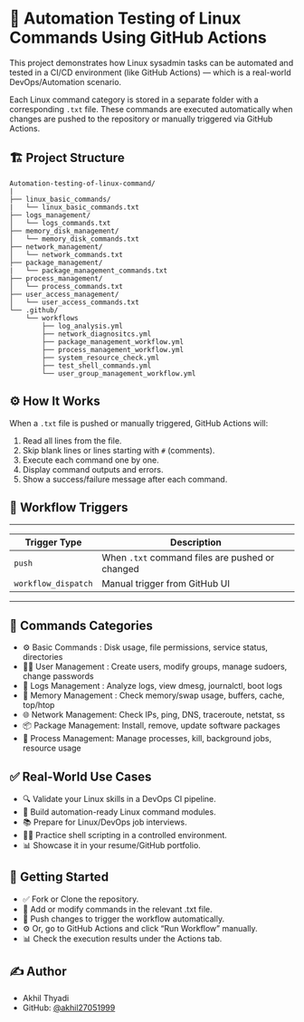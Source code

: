 # 🚀 Automation Testing of Linux Commands Using GitHub Actions

This project demonstrates how Linux sysadmin tasks can be automated and tested in a CI/CD environment (like GitHub Actions) — which is a real-world DevOps/Automation scenario.

Each Linux command category is stored in a separate folder with a corresponding `.txt` file. These commands are executed automatically when changes are pushed to the repository or manually triggered via GitHub Actions.



## 🏗️ Project Structure

```
Automation-testing-of-linux-command/
|
├── linux_basic_commands/
|   └── linux_basic_commands.txt
├── logs_management/
│   └── logs_commands.txt
├── memory_disk_management/
│   └── memory_disk_commands.txt 
├── network_management/
│   └── network_commands.txt
├── package_management/
|   └── package_management_commands.txt
├── process_management/
│   └── process_commands.txt
├── user_access_management/
│   └── user_access_commands.txt 
└── .github/
    └── workflows
        ├── log_analysis.yml
        ├── network_diagnositcs.yml
        ├── package_management_workflow.yml
        ├── process_management_workflow.yml
        ├── system_resource_check.yml
        ├── test_shell_commands.yml
        └── user_group_management_workflow.yml

```
## ⚙️ How It Works

When a `.txt` file is pushed or manually triggered, GitHub Actions will:
  1. Read all lines from the file.
  2. Skip blank lines or lines starting with `#` (comments).
  3. Execute each command one by one.
  4. Display command outputs and errors.
  5. Show a success/failure message after each command.

## 🚦 Workflow Triggers

------------------------------------------------------------------------
| Trigger Type        | Description                                    |
|---------------------|------------------------------------------------|
| `push`              | When `.txt` command files are pushed or changed|
| `workflow_dispatch` | Manual trigger from GitHub UI                  |
------------------------------------------------------------------------

## 📜 Commands Categories

- ⚙️ Basic Commands    : Disk usage, file permissions, service status, directories    
- 👨‍🦱 User Management   : Create users, modify groups, manage sudoers, change passwords
- 📂 Logs Management   : Analyze logs, view dmesg, journalctl, boot logs            
- 💾 Memory Management : Check memory/swap usage, buffers, cache, top/htop          
- 🌐 Network Management: Check IPs, ping, DNS, traceroute, netstat, ss              
- 📦 Package Management: Install, remove, update software packages                    
- 🔄 Process Management: Manage processes, kill, background jobs, resource usage    


## ✅ Real-World Use Cases

- 🔍 Validate your Linux skills in a DevOps CI pipeline.
- 🔄 Build automation-ready Linux command modules.
- 📚 Prepare for Linux/DevOps job interviews.
- 👨‍💻 Practice shell scripting in a controlled environment.
- 📊 Showcase it in your resume/GitHub portfolio.

## 🏁 Getting Started

- ✅ Fork or Clone the repository.
- 📝 Add or modify commands in the relevant .txt file.
- 🔀 Push changes to trigger the workflow automatically.
- ⚙️ Or, go to GitHub Actions and click “Run Workflow” manually.
- 📊 Check the execution results under the Actions tab.

## ✍️ Author

- Akhil Thyadi
- GitHub: [@akhil27051999](https://github.com/akhil27051999)



